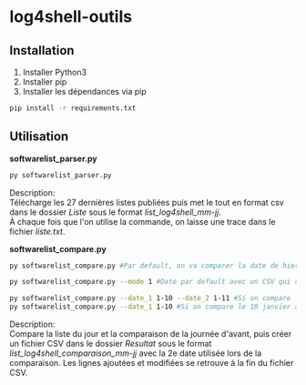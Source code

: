 # log4shell-outils
## Installation

1. Installer Python3
2. Installer pip
3. Installer les dépendances via pip

```bash
pip install -r requirements.txt
```
## Utilisation
**softwarelist_parser.py**
```bash
py softwarelist_parser.py
```
Description: \
Télécharge les 27 dernières listes publiées puis met le tout en format csv dans le dossier _Liste_ sous le format _list_log4shell_mm-jj_. \
À chaque fois que l'on utilise la commande, on laisse une trace dans le fichier _liste.txt_.

**softwarelist_compare.py**
```bash
py softwarelist_compare.py #Par default, on va comparer la date de hier et d'aujourd'hui

py softwarelist_compare.py --mode 1 #Date par default avec un CSV qui comporte seulement les changements

py softwarelist_compare.py --date_1 1-10 --date_2 1-11 #Si on compare le 10 et le 11 janvier
py softwarelist_compare.py --date_1 1-10 #Si on compare le 10 janvier à aujourd'hui
```
Description: \
Compare la liste du jour et la comparaison de la journée d'avant, puis créer un fichier CSV dans le dossier _Resultat_ sous le format _list_log4shell_comparaison_mm-jj_ avec la 2e date utilisée lors de la comparaison. Les lignes ajoutées et modifiées se retrouve à la fin du fichier CSV.
